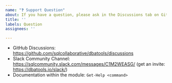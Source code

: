 ```yaml
---
name: "❓ Support Question"
about: If you have a question, please ask in the Discussions tab on GitHub
title: ''
labels: Question
assignees: ''

---
```


- GitHub Discussions: https://github.com/sqlcollaborative/dbatools/discussions
- Slack Community Channel: https://sqlcommunity.slack.com/messages/C1M2WEASG/ (get an invite: https://dbatools.io/slack/)
- Documentation within the module: `Get-Help <command>`
